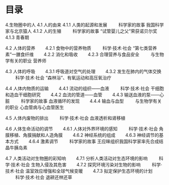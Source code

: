 # 目录
4.生物圈中的人
  4.1 人的由来
    4.1.1 人类的起源和发展
    　　   科学家的故事 我国科学家与北京猿人
    4.1.2 人的生殖
    　　   科学家的故事 “试管婴儿之父”荣获诺贝尔奖
    4.1.3 青春期

  4.2 人体的营养
  　　4.2.1 食物中的营养物质
  　　      科学·技术·社会 “第七类营养素”一膳食纤维
  　　4.2.2 消化和吸收
  　　4.2.3 合理营养与食品安全
  　　      与生物学有关的职业 营养师

  4.3 人体的呼吸
  　　4.3.1 呼吸道对空气的处理
  　　4.3.2 发生在肺内的气体交换
  　　      科学·技术·社会 “森林浴”、有氧运动和高压氧治疗

  4.4 人体内物质的运输
  　　4.4.1 流动的组织——血液
  　　      科学·技术·社会 干细胞和造血干细胞研究
  　　4.4.2 血流的管道——血管
  　　4.4.3 输送血液的泵——心脏
  　　      科学家的故事 血液循环的发现
  　　4.4.4 输血与血型
  　　      与生物学有关的职业 心血管病与心血管医生

  4.5 人体内废物的排出
  　　 科学·技术·社会 血液透析和肾移植

  4.6 人体生命活动的调节
  　　4.6.1 人体对外界环境的感知
  　　       科学·技术·社会 角膜移植、角膜捐献和人造角膜
  　　4.6.2 神经系统的组成
  　　4.6.3 神经调节的基本方式
  　　4.6.4 激素调节
  　　      科学家的故事 王应睐组织我国科学家率先合成结晶牛胰岛素

  4.7 人类活动对生物圈的彩知响
  　　4.7.1 分析人类活动对生态环境的影响
  　　      科学·技术·社会 生物入侵及其危害
  　　4.7.2 探究环境污染对生物的影响
  　　      科学·技术·社会 温室效应增强和全球气候变暖
  　　4.7.3 拟定保护生态环境的计划
  　　      科学·技术·社会 退耕还林还草
